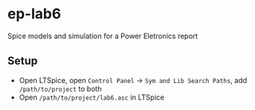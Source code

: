 # ep-lab6

Spice models and simulation for a Power Eletronics report

## Setup
* Open LTSpice, open `Control Panel` -> `Sym and Lib Search Paths`, add `/path/to/project` to both
* Open `/path/to/project/lab6.asc` in LTSpice
